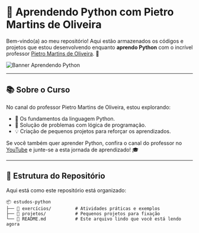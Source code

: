 # 🚀 Aprendendo Python com Pietro Martins de Oliveira

Bem-vindo(a) ao meu repositório! Aqui estão armazenados os códigos e projetos que estou desenvolvendo enquanto **aprendo Python** com o incrível professor [Pietro Martins de Oliveira](https://www.youtube.com/@profpietromartins). 🌟

![Banner Aprendendo Python](https://via.placeholder.com/1000x250.png?text=Aprendendo+Python+com+Pietro+Martins+de+Oliveira)

---

## 📚 Sobre o Curso

No canal do professor Pietro Martins de Oliveira, estou explorando:
- 🐍 Os fundamentos da linguagem Python.
- 🧩 Solução de problemas com lógica de programação.
- 💡 Criação de pequenos projetos para reforçar os aprendizados.

Se você também quer aprender Python, confira o canal do professor no [YouTube](https://www.youtube.com/@profpietromartins) e junte-se a esta jornada de aprendizado! 🎓

---

## 📂 Estrutura do Repositório

Aqui está como este repositório está organizado:

```plaintext
📦 estudos-python
├── 📝 exercícios/         # Atividades práticas e exemplos
├── 🧩 projetos/           # Pequenos projetos para fixação
└── 📘 README.md           # Este arquivo lindo que você está lendo agora
